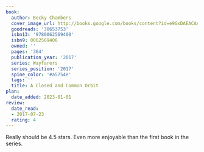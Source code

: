 ```yaml
---
book:
  author: Becky Chambers
  cover_image_url: http://books.google.com/books/content?id=e9GxDAEACAAJ&printsec=frontcover&img=1&zoom=1&source=gbs_api
  goodreads: '30653753'
  isbn13: '9780062569400'
  isbn9: 0062569406
  owned: ''
  pages: '364'
  publication_year: '2017'
  series: Wayfarers
  series_position: '2017'
  spine_color: '#a5754e'
  tags: ''
  title: A Closed and Common Orbit
plan:
  date_added: 2023-01-01
review:
  date_read:
  - 2017-07-23
  rating: 4
---
```


Really should be 4.5 stars. Even more enjoyable than the first book in the series.
